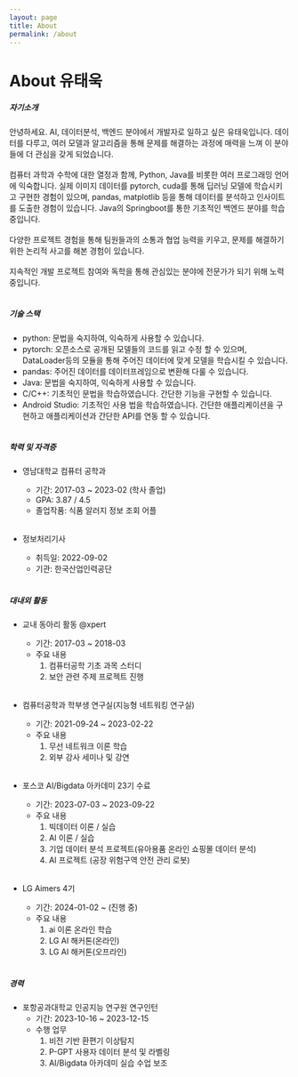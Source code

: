```yaml
---
layout: page
title: About
permalink: /about
---
```


# About 유태욱


##### 자기소개

 안녕하세요. AI, 데이터분석, 백엔드 분야에서 개발자로 일하고 싶은 유태욱입니다. 데이터를 다루고, 여러 모델과 알고리즘을 통해 문제를 해결하는 과정에 매력을 느껴 이 분야들에 더 관심을 갖게 되었습니다. <br><br> 컴퓨터 과학과 수학에 대한 열정과 함께, Python, Java를 비롯한 여러 프로그래밍 언어에 익숙합니다. 실제 이미지 데이터를 pytorch, cuda를 통해 딥러닝 모델에 학습시키고 구현한 경험이 있으며, pandas, matplotlib 등을 통해 데이터를 분석하고 인사이트를 도출한 경험이 있습니다. Java의 Springboot를 통한 기초적인 백엔드 분야를 학습 중입니다.<br><br> 다양한 프로젝트 경험을 통해 팀원들과의 소통과 협업 능력을 키우고, 문제를 해결하기 위한 논리적 사고를 해본 경험이 있습니다.<br><br>지속적인 개발 프로젝트 참여와 독학을 통해 관심있는 분야에 전문가가 되기 위해 노력중입니다.<br><br>


##### 기술 스택

- python: 문법을 숙지하여, 익숙하게 사용할 수 있습니다.
- pytorch: 오픈소스로 공개된 모델들의 코드를 읽고 수정 할 수 있으며, DataLoader등의 모듈을 통해 주어진 데이터에 맞게 모델을 학습시킬 수 있습니다.
- pandas: 주어진 데이터를 데이터프레임으로 변환해 다룰 수 있습니다.
- Java: 문법을 숙지하여, 익숙하게 사용할 수 있습니다.
- C/C++: 기초적인 문법을 학습하였습니다. 간단한 기능을 구현할 수 있습니다.
- Android Studio: 기초적인 사용 법을 학습하였습니다. 간단한 애플리케이션을 구현하고 애플리케이션과 간단한 API를 연동 할 수 있습니다.<br><br>



##### 학력 및 자격증

- 영남대학교 컴퓨터 공학과
    - 기간: 2017-03 ~ 2023-02 (학사 졸업)
    - GPA: 3.87 / 4.5
    - 졸업작품: 식품 알러지 정보 조회 어플<br><br>


- 정보처리기사
    - 취득일: 2022-09-02
    - 기관: 한국산업인력공단<br><br>



##### 대내외 활동

- 교내 동아리 활동 @xpert
    - 기간: 2017-03 ~ 2018-03
    - 주요 내용
        1. 컴퓨터공학 기초 과목 스터디
        2. 보안 관련 주제 프로젝트 진행<br><br>

- 컴퓨터공학과 학부생 연구실(지능형 네트워킹 연구실)
    - 기간: 2021-09-24 ~ 2023-02-22
    - 주요 내용
        1. 무선 네트워크 이론 학습
        2. 외부 강사 세미나 및 강연<br><br>

- 포스코 AI/Bigdata 아카데미 23기 수료
    - 기간: 2023-07-03 ~ 2023-09-22
    - 주요 내용
        1. 빅데이터 이론 / 실습
        2. AI 이론 / 실습
        3. 기업 데이터 분석 프로젝트(유아용품 온라인 쇼핑몰 데이터 분석)
        4. AI 프로젝트 (공장 위험구역 안전 관리 로봇)<br><br>

- LG Aimers 4기
    - 기간: 2024-01-02 ~ (진행 중)
    - 주요 내용
        1. ai 이론 온라인 학습
        2. LG AI 해커톤(온라인)
        3. LG AI 해커톤(오프라인)<br><br>

##### 경력

- 포항공과대학교 인공지능 연구원 연구인턴
    - 기간: 2023-10-16 ~ 2023-12-15
    - 수행 업무
        1. 비전 기반 환편기 이상탐지
        2. P-GPT 사용자 데이터 분석 및 라벨링
        3. AI/Bigdata 아카데미 실습 수업 보조